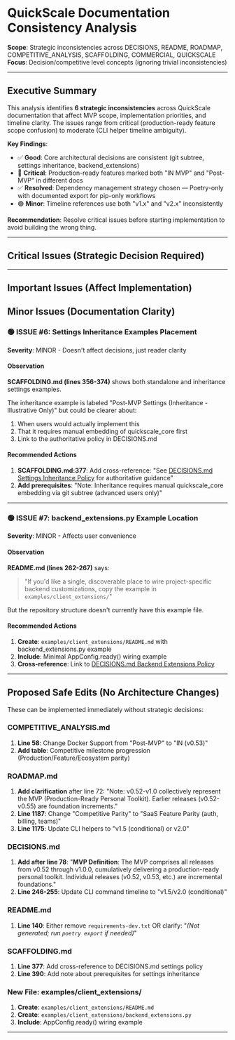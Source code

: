 # QuickScale Documentation Consistency Analysis

**Scope**: Strategic inconsistencies across DECISIONS, README, ROADMAP, COMPETITIVE_ANALYSIS, SCAFFOLDING, COMMERCIAL, QUICKSCALE
**Focus**: Decision/competitive level concepts (ignoring trivial inconsistencies)

---

## Executive Summary

This analysis identifies **6 strategic inconsistencies** across QuickScale documentation that affect MVP scope, implementation priorities, and timeline clarity. The issues range from critical (production-ready feature scope confusion) to moderate (CLI helper timeline ambiguity).

**Key Findings**:
- ✅ **Good**: Core architectural decisions are consistent (git subtree, settings inheritance, backend_extensions)
- 🔴 **Critical**: Production-ready features marked both "IN MVP" and "Post-MVP" in different docs
- ✅ **Resolved**: Dependency management strategy chosen — Poetry-only with documented export for pip-only workflows
- 🟢 **Minor**: Timeline references use both "v1.x" and "v2.x" inconsistently

**Recommendation**: Resolve critical issues before starting implementation to avoid building the wrong thing.

---

## Critical Issues (Strategic Decision Required)

---



## Important Issues (Affect Implementation)

## Minor Issues (Documentation Clarity)

### 🟢 ISSUE #6: Settings Inheritance Examples Placement

**Severity**: MINOR - Doesn't affect decisions, just reader clarity

#### Observation

**SCAFFOLDING.md (lines 356-374)** shows both standalone and inheritance settings examples.

The inheritance example is labeled "Post-MVP Settings (Inheritance - Illustrative Only)" but could be clearer about:
1. When users would actually implement this
2. That it requires manual embedding of quickscale_core first
3. Link to the authoritative policy in DECISIONS.md

#### Recommended Actions

1. **SCAFFOLDING.md:377**: Add cross-reference: "See [DECISIONS.md Settings Inheritance Policy](./DECISIONS.md#mvp-feature-matrix-authoritative) for authoritative guidance"
2. **Add prerequisites**: "Note: Inheritance requires manual quickscale_core embedding via git subtree (advanced users only)"

---

### 🟢 ISSUE #7: backend_extensions.py Example Location

**Severity**: MINOR - Affects user convenience

#### Observation

**README.md (lines 262-267)** says:
> "If you'd like a single, discoverable place to wire project-specific backend customizations, copy the example in `examples/client_extensions/`"

But the repository structure doesn't currently have this example file.

#### Recommended Actions

1. **Create**: `examples/client_extensions/README.md` with backend_extensions.py example
2. **Include**: Minimal AppConfig.ready() wiring example
3. **Cross-reference**: Link to [DECISIONS.md Backend Extensions Policy](./DECISIONS.md#backend-extensions-policy)

---

## Proposed Safe Edits (No Architecture Changes)

These can be implemented immediately without strategic decisions:

### COMPETITIVE_ANALYSIS.md
1. **Line 58**: Change Docker Support from "Post-MVP" to "IN (v0.53)"
2. **Add table**: Competitive milestone progression (Production/Feature/Ecosystem parity)

### ROADMAP.md
1. **Add clarification** after line 72: "Note: v0.52-v1.0 collectively represent the MVP (Production-Ready Personal Toolkit). Earlier releases (v0.52-v0.55) are foundation increments."
2. **Line 1187**: Change "Competitive Parity" to "SaaS Feature Parity (auth, billing, teams)"
3. **Line 1175**: Update CLI helpers to "v1.5 (conditional) or v2.0"

### DECISIONS.md
1. **Add after line 78**: "**MVP Definition**: The MVP comprises all releases from v0.52 through v1.0.0, cumulatively delivering a production-ready personal toolkit. Individual releases (v0.52, v0.53, etc.) are incremental foundations."
2. **Line 246-255**: Update CLI command timeline to "v1.5/v2.0 (conditional)"

### README.md
1. **Line 140**: Either remove `requirements-dev.txt` OR clarify: "_(Not generated; run `poetry export` if needed)_"

### SCAFFOLDING.md
1. **Line 377**: Add cross-reference to DECISIONS.md settings policy
2. **Line 390**: Add note about prerequisites for settings inheritance

### New File: examples/client_extensions/
1. **Create**: `examples/client_extensions/README.md`
2. **Create**: `examples/client_extensions/backend_extensions.py`
3. **Include**: AppConfig.ready() wiring example

---




